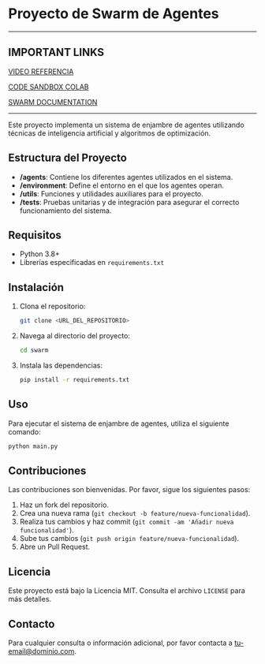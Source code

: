# Proyecto de Swarm de Agentes

---
## IMPORTANT LINKS
[VIDEO REFERENCIA](https://www.youtube.com/watch?v=t1CblKIJvaI)

[CODE SANDBOX COLAB](https://colab.research.google.com/drive/1tOnU-nwp2vjdY166NdD8ID_y6YJFDkO9?usp=sharing)

[SWARM DOCUMENTATION](https://github.com/openai/swarm/tree/main?tab=readme-ov-file#documentation)

---

Este proyecto implementa un sistema de enjambre de agentes utilizando técnicas de inteligencia artificial y algoritmos de optimización.

## Estructura del Proyecto

- **/agents**: Contiene los diferentes agentes utilizados en el sistema.
- **/environment**: Define el entorno en el que los agentes operan.
- **/utils**: Funciones y utilidades auxiliares para el proyecto.
- **/tests**: Pruebas unitarias y de integración para asegurar el correcto funcionamiento del sistema.

## Requisitos

- Python 3.8+
- Librerías especificadas en `requirements.txt`

## Instalación

1. Clona el repositorio:
   ```bash
   git clone <URL_DEL_REPOSITORIO>
   ```
2. Navega al directorio del proyecto:
   ```bash
   cd swarm
   ```
3. Instala las dependencias:
   ```bash
   pip install -r requirements.txt
   ```

## Uso

Para ejecutar el sistema de enjambre de agentes, utiliza el siguiente comando:

```bash
python main.py
```

## Contribuciones

Las contribuciones son bienvenidas. Por favor, sigue los siguientes pasos:

1. Haz un fork del repositorio.
2. Crea una nueva rama (`git checkout -b feature/nueva-funcionalidad`).
3. Realiza tus cambios y haz commit (`git commit -am 'Añadir nueva funcionalidad'`).
4. Sube tus cambios (`git push origin feature/nueva-funcionalidad`).
5. Abre un Pull Request.

## Licencia

Este proyecto está bajo la Licencia MIT. Consulta el archivo `LICENSE` para más detalles.

## Contacto

Para cualquier consulta o información adicional, por favor contacta a [tu-email@dominio.com](mailto:tu-email@dominio.com).
